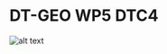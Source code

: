 # DT-GEO WP5 DTC4
![alt text]([http://url/to/img.png](https://raw.githubusercontent.com/profskipulag/.github/main/diagram_full.jpg)https://raw.githubusercontent.com/profskipulag/.github/main/diagram_full.jpg)
